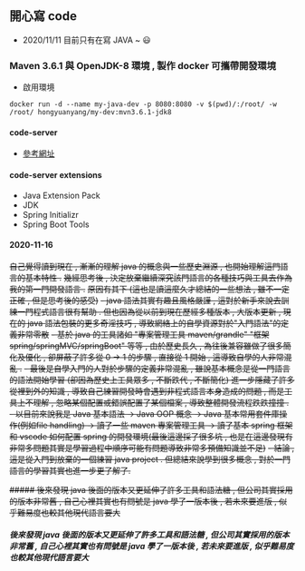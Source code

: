 ## 開心寫 code
- 2020/11/11 目前只有在寫 JAVA ~ :smiley:

### Maven 3.6.1 與 OpenJDK-8 環境 , 製作 docker 可攜帶開發環境
- 啟用環境
```
docker run -d --name my-java-dev -p 8080:8080 -v $(pwd)/:/root/ -w /root/ hongyuanyang/my-dev:mvn3.6.1-jdk8
```
#### code-server
- [參考網址](https://github.com/cdr/code-server)

#### code-server extensions
- Java Extension Pack
- JDK
- Spring Initializr
- Spring Boot Tools

#### 2020-11-16
~~自己覺得讀到現在 , 漸漸的理解 java 的概念與一些歷史淵源 , 也開始理解這門語言的基本特性 .~~
~~幾經思考後 , 決定放棄繼續深究該門語言的各種技巧與工具去作為我的第一門開發語言 .~~
~~原因有其下 (這也是讀這麼久才總結的一些想法 , 雖不一定正確 , 但是思考後的感受)~~
~~- java 語法其實有趣且風格嚴謹 , 這對於新手來說去訓練一門程式語言很有幫助 . 但也因為從以前到現在歷經多種版本 , 大版本更新 , 現在的 java 語法包裝的更多奇淫技巧 , 導致網絡上的自學資源對於"入門語法"的定義非常零散~~
~~- 基於 java 的工具諸如 "專案管理工具 maven/grandle" "框架 spring/springMVC/springBoot" 等等 , 由於歷史長久 , 為往後兼容雖做了很多簡化及優化 , 卻屏蔽了許多從 0 -> 1 的步驟 , 直接從 1 開始 , 這導致自學的人非常混亂 .~~
~~- 最後是自學入門的人對於步驟的定義非常混亂 , 雖說基本概念是從一門語言的語法開始學習 (卻因為歷史上工具眾多 , 不斷跌代 , 不斷簡化) 進一步隱藏了許多從裡到外的知識 , 導致自己練習開發時會遇到非程式語言本身造成的問題 , 而是工具上不理解 , 忽略某個配置或錯誤配置了某個檔案 , 導致整體開發流程跌跌撞撞 .~~
    ~~- 以目前來說我是 Java 基本語法 -> Java OOP 概念 -> Java 基本常用套件庫操作(例如file handling) -> 讀了一些 maven 專案管理工具 -> 讀了基本 spring 框架和 vscode 如何配置 spring 的開發環境(最後這邊採了很多坑 , 也是在這邊發現有非常多問題其實是學習過程中順序可能有問題導致非常多預備知識並不足)~~
~~- 結論 , 這是從入門到放棄的一個練習 java project . 但總結來說學到很多概念 , 對於一門語言的學習其實也進一步更了解了.~~

~~##### 後來發現 java 後面的版本又更延伸了許多工具和語法糖 , 但公司其實採用的版本非常舊 , 自己心裡其實也有問號是 java 學了一版本後 , 若未來要進版 , 似乎難易度也較其他現代語言要大~~

##### 後來發現 java 後面的版本又更延伸了許多工具和語法糖 , 但公司其實採用的版本非常舊 , 自己心裡其實也有問號是 java 學了一版本後 , 若未來要進版 , 似乎難易度也較其他現代語言要大